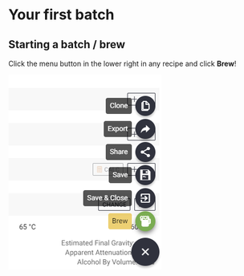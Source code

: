 # Your first batch

## Starting a batch / brew

Click the menu button in the lower right in any recipe and click **Brew**!

![](../.gitbook/assets/image%20%2844%29.png)

